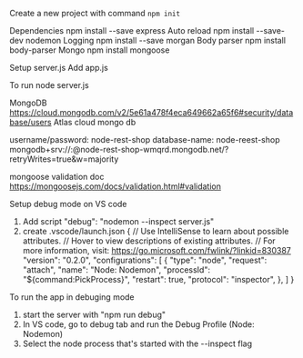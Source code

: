 Create a new project with command
`npm init`

Dependencies
npm install --save express
Auto reload
npm install --save-dev nodemon
Logging
npm install --save morgan
Body parser
npm install body-parser
Mongo
npm install mongoose

Setup server.js
Add app.js

To run
node server.js

MongoDB
https://cloud.mongodb.com/v2/5e61a478f4eca649662a65f6#security/database/users
Atlas cloud mongo db

username/password: node-rest-shop
database-name: node-reest-shop
mongodb+srv://<username>:<password>@node-rest-shop-wmqrd.mongodb.net/<database-name>?retryWrites=true&w=majority

mongoose validation doc
https://mongoosejs.com/docs/validation.html#validation

Setup debug mode on VS code
1. Add script
  "debug": "nodemon --inspect server.js"
2. create .vscode/launch.json
  {
    // Use IntelliSense to learn about possible attributes.
    // Hover to view descriptions of existing attributes.
    // For more information, visit: https://go.microsoft.com/fwlink/?linkid=830387
    "version": "0.2.0",
    "configurations": [
      {
        "type": "node",
        "request": "attach",
        "name": "Node: Nodemon",
        "processId": "${command:PickProcess}",
        "restart": true,
        "protocol": "inspector",
      },
    ]
  }

To run the app in debuging mode
1. start the server with "npm run debug"
2. In VS code, go to debug tab and run the Debug Profile (Node: Nodemon)
3. Select the node process that's started with the --inspect flag